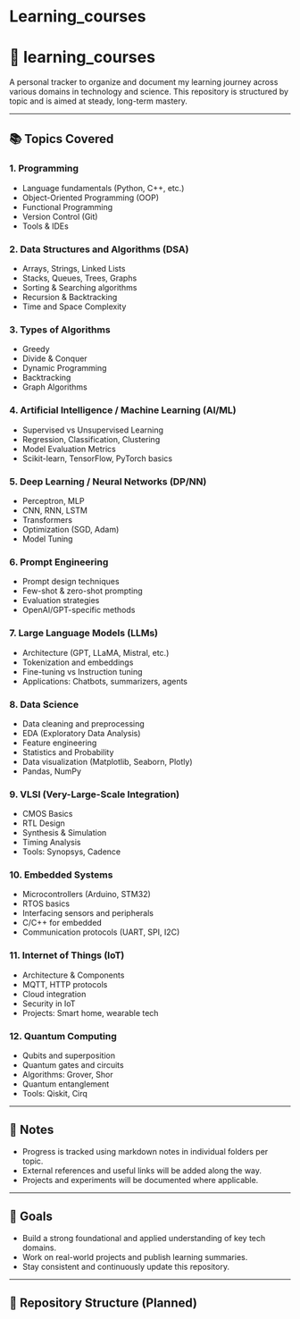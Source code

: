 # Learning_courses
# 🧠 learning_courses

A personal tracker to organize and document my learning journey across various domains in technology and science. This repository is structured by topic and is aimed at steady, long-term mastery.

---

## 📚 Topics Covered

### 1. Programming
- Language fundamentals (Python, C++, etc.)
- Object-Oriented Programming (OOP)
- Functional Programming
- Version Control (Git)
- Tools & IDEs

### 2. Data Structures and Algorithms (DSA)
- Arrays, Strings, Linked Lists
- Stacks, Queues, Trees, Graphs
- Sorting & Searching algorithms
- Recursion & Backtracking
- Time and Space Complexity

### 3. Types of Algorithms
- Greedy
- Divide & Conquer
- Dynamic Programming
- Backtracking
- Graph Algorithms

### 4. Artificial Intelligence / Machine Learning (AI/ML)
- Supervised vs Unsupervised Learning
- Regression, Classification, Clustering
- Model Evaluation Metrics
- Scikit-learn, TensorFlow, PyTorch basics

### 5. Deep Learning / Neural Networks (DP/NN)
- Perceptron, MLP
- CNN, RNN, LSTM
- Transformers
- Optimization (SGD, Adam)
- Model Tuning

### 6. Prompt Engineering
- Prompt design techniques
- Few-shot & zero-shot prompting
- Evaluation strategies
- OpenAI/GPT-specific methods

### 7. Large Language Models (LLMs)
- Architecture (GPT, LLaMA, Mistral, etc.)
- Tokenization and embeddings
- Fine-tuning vs Instruction tuning
- Applications: Chatbots, summarizers, agents

### 8. Data Science
- Data cleaning and preprocessing
- EDA (Exploratory Data Analysis)
- Feature engineering
- Statistics and Probability
- Data visualization (Matplotlib, Seaborn, Plotly)
- Pandas, NumPy

### 9. VLSI (Very-Large-Scale Integration)
- CMOS Basics
- RTL Design
- Synthesis & Simulation
- Timing Analysis
- Tools: Synopsys, Cadence

### 10. Embedded Systems
- Microcontrollers (Arduino, STM32)
- RTOS basics
- Interfacing sensors and peripherals
- C/C++ for embedded
- Communication protocols (UART, SPI, I2C)

### 11. Internet of Things (IoT)
- Architecture & Components
- MQTT, HTTP protocols
- Cloud integration
- Security in IoT
- Projects: Smart home, wearable tech

### 12. Quantum Computing
- Qubits and superposition
- Quantum gates and circuits
- Algorithms: Grover, Shor
- Quantum entanglement
- Tools: Qiskit, Cirq

---

## 📌 Notes

- Progress is tracked using markdown notes in individual folders per topic.
- External references and useful links will be added along the way.
- Projects and experiments will be documented where applicable.

---

## 🚀 Goals

- Build a strong foundational and applied understanding of key tech domains.
- Work on real-world projects and publish learning summaries.
- Stay consistent and continuously update this repository.

---

## 📂 Repository Structure (Planned)

